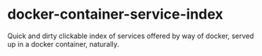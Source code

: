 # docker-container-service-index
Quick and dirty clickable index of services offered by way of docker, served up in a docker container, naturally.
